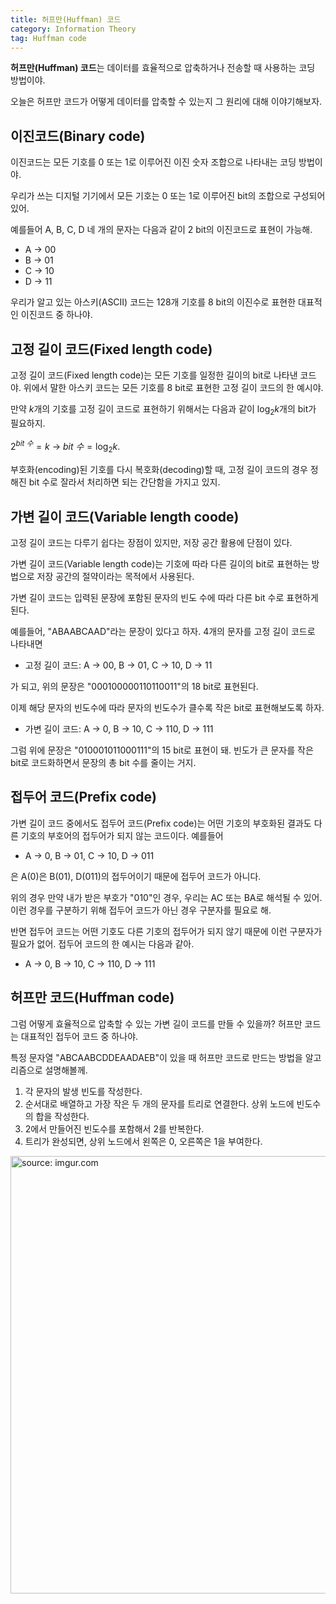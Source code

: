 ```yaml
---
title: 허프만(Huffman) 코드
category: Information Theory
tag: Huffman code
---
```


**허프만(Huffman) 코드**는 데이터를 효율적으로 압축하거나 전송할 때 사용하는 코딩 방법이야.

오늘은 허프만 코드가 어떻게 데이터를 압축할 수 있는지 그 원리에 대해 이야기해보자.

## 이진코드(Binary code)

이진코드는 모든 기호를 0 또는 1로 이루어진 이진 숫자 조합으로 나타내는 코딩 방법이야.

우리가 쓰는 디지털 기기에서 모든 기호는 0 또는 1로 이루어진 bit의 조합으로 구성되어있어.

예를들어 A, B, C, D 네 개의 문자는 다음과 같이 2 bit의 이진코드로 표현이 가능해.

 - A $\rightarrow$ 00
 - B $\rightarrow$ 01
 - C $\rightarrow$ 10
 - D $\rightarrow$ 11

우리가 알고 있는 아스키(ASCII) 코드는 128개 기호를 8 bit의 이진수로 표현한 대표적인 이진코드 중 하나야.

## 고정 길이 코드(Fixed length code)

고정 길이 코드(Fixed length code)는 모든 기호를 일정한 길이의 bit로 나타낸 코드야. 위에서 말한 아스키 코드는 모든 기호를 8 bit로 표현한 고정 길이 코드의 한 예시야.

만약 $k$개의 기호를 고정 길이 코드로 표현하기 위해서는 다음과 같이 $\log_2 k$개의 bit가 필요하지.

$2^{bit\ 수} = k\ \rightarrow\ {bit\ 수} = \log_2 k.$

부호화(encoding)된 기호를 다시 복호화(decoding)할 때, 고정 길이 코드의 경우 정해진 bit 수로 잘라서 처리하면 되는 간단함을 가지고 있지.

## 가변 길이 코드(Variable length coode)

고정 길이 코드는 다루기 쉽다는 장점이 있지만, 저장 공간 활용에 단점이 있다.

가변 길이 코드(Variable length code)는 기호에 따라 다른 길이의 bit로 표현하는 방법으로 저장 공간의 절약이라는 목적에서 사용된다.

가변 길이 코드는 입력된 문장에 포함된 문자의 빈도 수에 따라 다른 bit 수로 표현하게 된다.

예를들어, "ABAABCAAD"라는 문장이 있다고 하자. 4개의 문자를 고정 길이 코드로 나타내면 

 - 고정 길이 코드: A $\rightarrow$ 00,  B $\rightarrow$ 01, C $\rightarrow$ 10, D $\rightarrow$ 11
 
가 되고, 위의 문장은 "000100000110110011"의 18 bit로 표현된다.

이제 해당 문자의 빈도수에 따라 문자의 빈도수가 클수록 작은 bit로 표현해보도록 하자.

- 가변 길이 코드:  A $\rightarrow$ 0,  B $\rightarrow$ 10, C $\rightarrow$ 110, D $\rightarrow$ 111

그럼 위에 문장은 "010001011000111"의 15 bit로 표현이 돼. 빈도가 큰 문자를 작은 bit로 코드화하면서 문장의 총 bit 수를 줄이는 거지. 

## 접두어 코드(Prefix code)

가변 길이 코드 중에서도 접두어 코드(Prefix code)는 어떤 기호의 부호화된 결과도 다른 기호의 부호어의 접두어가 되지 않는 코드이다. 예를들어

 -  A $\rightarrow$ 0,  B $\rightarrow$ 01, C $\rightarrow$ 10, D $\rightarrow$ 011

은 A(0)은 B(01), D(011)의 접두어이기 때문에 접두어 코드가 아니다.

위의 경우 만약 내가 받은 부호가 "010"인 경우, 우리는 AC 또는 BA로 해석될 수 있어. 이런 경우를 구분하기 위해 접두어 코드가 아닌 경우 구분자를 필요로 해.


반면 접두어 코드는 어떤 기호도 다른 기호의 접두어가 되지 않기 때문에 이런 구분자가 필요가 없어. 접두어 코드의 한 예시는 다음과 같아.

- A $\rightarrow$ 0,  B $\rightarrow$ 10, C $\rightarrow$ 110, D $\rightarrow$ 111


## 허프만 코드(Huffman code)

그럼 어떻게 효율적으로 압축할 수 있는 가변 길이 코드를 만들 수 있을까? 허프만 코드는 대표적인 접두어 코드 중 하나야. 

특정 문자열 "ABCAABCDDEAADAEB"이 있을 때 허프만 코드로 만드는 방법을 알고리즘으로 설명해볼께.

  1. 각 문자의 발생 빈도를 작성한다.
  2. 순서대로 배열하고 가장 작은 두 개의 문자를 트리로 연결한다. 상위 노드에 빈도수의 합을 작성한다.
  3. 2에서 만들어진 빈도수를 포함해서 2를 반복한다.
  4. 트리가 완성되면, 상위 노드에서 왼쪽은 0, 오른쪽은 1을 부여한다.
  

<a href="https://i.imgur.com/mCd1XJG"><img src="https://i.imgur.com/mCd1XJG.png" width="700px" title="source: imgur.com" /></a>

